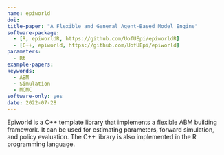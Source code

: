 ```yaml
---
name: epiworld
doi: 
title-paper: "A Flexible and General Agent-Based Model Engine"
software-package:
  - [R, epiworldR, https://github.com/UofUEpi/epiworldR]
  - [C++, epiworld, https://github.com/UofUEpi/epiworld]
parameters:
  - Rt
example-papers:  
keywords:
  - ABM
  - Simulation
  - MCMC
software-only: yes
date: 2022-07-28
---
```


Epiworld is a C++ template library that implements a flexible ABM building framework. It can be used for estimating parameters, forward simulation, and policy evaluation. The C++ library is also implemented in the R programming language.

